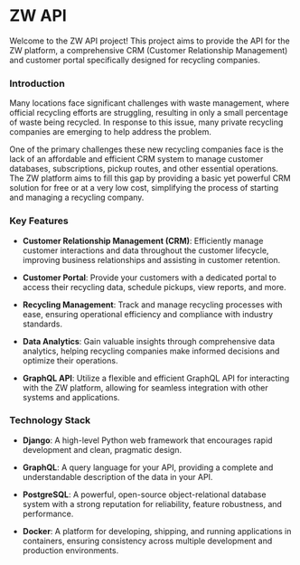 # ZW API

Welcome to the ZW API project! This project aims to provide the API for the ZW platform, a comprehensive CRM (Customer Relationship Management) and customer portal specifically designed for recycling companies.

### Introduction

Many locations face significant challenges with waste management, where official recycling efforts are struggling, resulting in only a small percentage of waste being recycled. In response to this issue, many private recycling companies are emerging to help address the problem.

One of the primary challenges these new recycling companies face is the lack of an affordable and efficient CRM system to manage customer databases, subscriptions, pickup routes, and other essential operations. The ZW platform aims to fill this gap by providing a basic yet powerful CRM solution for free or at a very low cost, simplifying the process of starting and managing a recycling company.

### Key Features

- **Customer Relationship Management (CRM)**: Efficiently manage customer interactions and data throughout the customer lifecycle, improving business relationships and assisting in customer retention.

- **Customer Portal**: Provide your customers with a dedicated portal to access their recycling data, schedule pickups, view reports, and more.

- **Recycling Management**: Track and manage recycling processes with ease, ensuring operational efficiency and compliance with industry standards.

- **Data Analytics**: Gain valuable insights through comprehensive data analytics, helping recycling companies make informed decisions and optimize their operations.

- **GraphQL API**: Utilize a flexible and efficient GraphQL API for interacting with the ZW platform, allowing for seamless integration with other systems and applications.

### Technology Stack

- **Django**: A high-level Python web framework that encourages rapid development and clean, pragmatic design.

- **GraphQL**: A query language for your API, providing a complete and understandable description of the data in your API.

- **PostgreSQL**: A powerful, open-source object-relational database system with a strong reputation for reliability, feature robustness, and performance.

- **Docker**: A platform for developing, shipping, and running applications in containers, ensuring consistency across multiple development and production environments.
